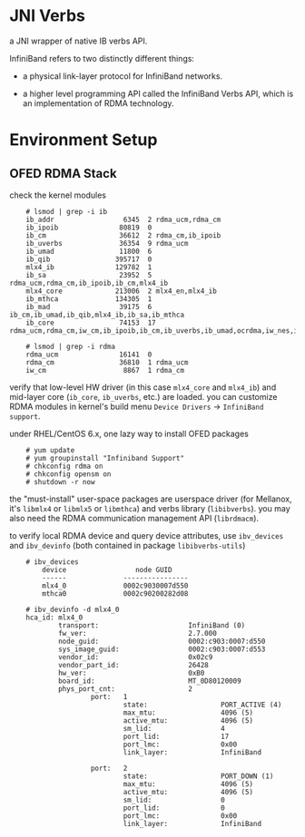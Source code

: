 # JNI Verbs #

a JNI wrapper of native IB verbs API.

InfiniBand refers to two distinctly different things:

* a physical link-layer protocol for InfiniBand networks.

* a higher level programming API called the InfiniBand Verbs API, which is an
  implementation of RDMA technology.

# Environment Setup #

## OFED RDMA Stack ##

check the kernel modules

```
    # lsmod | grep -i ib
    ib_addr                 6345  2 rdma_ucm,rdma_cm
    ib_ipoib               80819  0
    ib_cm                  36612  2 rdma_cm,ib_ipoib
    ib_uverbs              36354  9 rdma_ucm
    ib_umad                11800  6
    ib_qib                395717  0
    mlx4_ib               129782  1
    ib_sa                  23952  5 rdma_ucm,rdma_cm,ib_ipoib,ib_cm,mlx4_ib
    mlx4_core             213006  2 mlx4_en,mlx4_ib
    ib_mthca              134305  1
    ib_mad                 39175  6 ib_cm,ib_umad,ib_qib,mlx4_ib,ib_sa,ib_mthca
    ib_core                74153  17 rdma_ucm,rdma_cm,iw_cm,ib_ipoib,ib_cm,ib_uverbs,ib_umad,ocrdma,iw_nes,iw_cxgb4,iw_cxgb3,ib_qib,mlx5_ib,mlx4_ib,ib_sa,ib_mthca,ib_mad

    # lsmod | grep -i rdma
    rdma_ucm               16141  0
    rdma_cm                36810  1 rdma_ucm
    iw_cm                   8867  1 rdma_cm
```

verify that low-level HW driver (in this case `mlx4_core` and `mlx4_ib`) and
mid-layer core (`ib_core`, `ib_uverbs`, etc.) are loaded. you can customize
RDMA modules in kernel's build menu `Device Drivers` -> `InfiniBand support`.

under RHEL/CentOS 6.x, one lazy way to install OFED packages

```
    # yum update
    # yum groupinstall "Infiniband Support"
    # chkconfig rdma on
    # chkconfig opensm on
    # shutdown -r now
```

the "must-install" user-space packages are userspace driver (for Mellanox, it's
`libmlx4` or `libmlx5` or `libmthca`) and verbs library (`libibverbs`). you may
also need the RDMA communication management API (`librdmacm`).

to verify local RDMA device and query device attributes, use `ibv_devices` and
`ibv_devinfo` (both contained in package `libibverbs-utils`)

```
    # ibv_devices
        device                 node GUID
        ------              ----------------
        mlx4_0              0002c9030007d550
        mthca0              0002c90200282d08

    # ibv_devinfo -d mlx4_0
    hca_id: mlx4_0
            transport:                      InfiniBand (0)
            fw_ver:                         2.7.000
            node_guid:                      0002:c903:0007:d550
            sys_image_guid:                 0002:c903:0007:d553
            vendor_id:                      0x02c9
            vendor_part_id:                 26428
            hw_ver:                         0xB0
            board_id:                       MT_0D80120009
            phys_port_cnt:                  2
                    port:   1
                            state:                  PORT_ACTIVE (4)
                            max_mtu:                4096 (5)
                            active_mtu:             4096 (5)
                            sm_lid:                 4
                            port_lid:               17
                            port_lmc:               0x00
                            link_layer:             InfiniBand

                    port:   2
                            state:                  PORT_DOWN (1)
                            max_mtu:                4096 (5)
                            active_mtu:             4096 (5)
                            sm_lid:                 0
                            port_lid:               0
                            port_lmc:               0x00
                            link_layer:             InfiniBand
```

